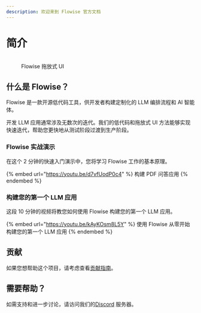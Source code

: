```yaml
---
description: 欢迎来到 Flowise 官方文档
---
```


# 简介

<figure><img src=".gitbook/assets/flowise.gif" alt=""><figcaption><p>Flowise 拖放式 UI</p></figcaption></figure>

## 什么是 Flowise？

Flowise 是一款开源低代码工具，供开发者构建定制化的 LLM 编排流程和 AI 智能体。

开发 LLM 应用通常涉及无数次的迭代。我们的低代码和拖放式 UI 方法能够实现快速迭代，帮助您更快地从测试阶段过渡到生产阶段。

### Flowise 实战演示

在这个 2 分钟的快速入门演示中，您将学习 Flowise 工作的基本原理。

{% embed url="https://youtu.be/d7vfUodP0c4" %}
构建 PDF 问答应用
{% endembed %}

### 构建您的第一个 LLM 应用

这段 10 分钟的视频将教您如何使用 Flowise 构建您的第一个 LLM 应用。

{% embed url="https://youtu.be/kAyKOsm8L5Y" %}
使用 Flowise 从零开始构建您的第一个 LLM 应用
{% endembed %}

## 贡献

如果您想帮助这个项目，请考虑查看[贡献指南](contributing/)。

## 需要帮助？

如需支持和进一步讨论，请访问我们的[Discord](https://discord.gg/jbaHfsRVBW) 服务器。
